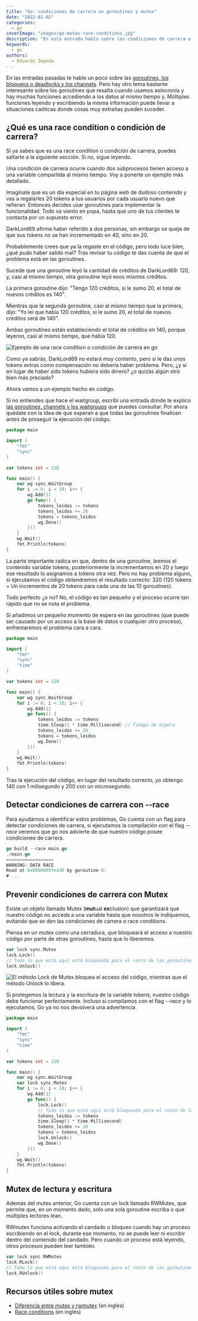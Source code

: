 ```yaml
---
title: "Go: condiciones de carrera en goroutines y mutex"
date: "2022-02-02"
categories: 
  - go
coverImage: "images/go-mutex-race-conditions.jpg"
description: "En esta entrada hablo sobre las condiciones de carrera o race conditions que ocurren cuando usamos goroutines y como prevenirlas usando mutex."
keywords:
  - go
authors:
  - Eduardo Zepeda
---
```


En las entradas pasadas te hable un poco sobre las [goroutines, los bloqueos o deadlocks y los channels](/es/go-channels-entendiendo-los-deadlocks-o-puntos-muertos/). Pero hay otro tema bastante interesante sobre los goroutines que resalta cuando usamos asincronía y hay muchas funciones accediendo a los datos al mismo tiempo y. Múltiples funciones leyendo y escribiendo la misma información puede llevar a situaciones caóticas donde cosas muy extrañas pueden suceder.

## ¿Qué es una race condition o condición de carrera?

Si ya sabes que es una race condition o condición de carrera, puedes saltarte a la siguiente sección. Si no, sigue leyendo.

Una condición de carrera ocurre cuando dos subprocesos tienen acceso a una variable compartida al mismo tiempo. Voy a ponerte un ejemplo más detallado.

Imagínate que es un día especial en tu página web de dudoso contenido y vas a regalarles 20 tokens a tus usuarios por cada usuario nuevo que refieran. Entonces decides usar goroutines para implementar la funcionalidad. Todo va viento en popa, hasta que uno de tus clientes te contacta por un supuesto error.

DarkLord69 afirma haber referido a dos personas, sin embargo se queja de que sus tokens no se han incrementado en 40, sino en 20.

Probablemente crees que ya la regaste en el código, pero todo luce bien, ¿qué pudo haber salido mal? Tras revisar tu código te das cuenta de que el problema está en las goroutines.

Sucede que una goroutine leyó la cantidad de créditos de DarkLord69: 120, y, casi al mismo tiempo, otra goroutine leyó esos mismos créditos.

La primera goroutine dijo: "Tengo 120 créditos, si le sumo 20, el total de nuevos créditos es 140".

Mientras que la segunda goroutine, casi al mismo tiempo que la primera, dijo: "Yo leí que había 120 créditos, si le sumo 20, el total de nuevos créditos será de 140".

Ambas goroutines están estableciendo el total de créditos en 140, porque leyeron, casi al mismo tiempo, que había 120.

![Ejemplo de una race condition o condición de carrera en go](images/race-conditions-go.png "Ejemplo de una race condition o condición de carrera en go.")

Como ya sabrás, DarkLord69 no estará muy contento, pero si le das unos tokens extras como compensación no debería haber problema. Pero, ¿y si en lugar de haber sido tokens hubiera sido dinero? ¿o quizás algún otro bien más preciado?

Ahora vamos a un ejemplo hecho en código.

Si no entiendes que hace el waitgroup, escribí una entrada donde te explico [las goroutines, channels y los waitgroups](/es/go-uso-de-channels-o-canales-para-comunicar-goroutinas/) que puedes consultar. Por ahora quédate con la idea de que esperan a que todas las goroutines finalicen antes de proseguir la ejecución del código.

```go
package main

import (
	"fmt"
	"sync"
)

var tokens int = 120

func main() {
	var wg sync.WaitGroup
	for i := 0; i < 10; i++ {
		wg.Add(1)
		go func() {
			tokens_leidos := tokens
			tokens_leidos += 20
			tokens = tokens_leidos
			wg.Done()
		}()
	}
	wg.Wait()
	fmt.Println(tokens)
}
```

La parte importante radica en que, dentro de una goroutine, leemos el contenido variable tokens, posteriormente la incrementamos en 20 y luego ese resultado lo asignamos a tokens otra vez. Pero no hay problema alguno, si ejecutamos el código obtendremos el resultado correcto: 320 (120 tokens + Un incrementos de 20 tokens para cada una de las 10 goroutines).

Todo perfecto ¿o no? No, el código es tan pequeño y el proceso ocurre tan rápido que no se nota el problema.

Si añadimos un pequeño momento de espera en las goroutines (que puede ser causado por un acceso a la base de datos o cualquier otro proceso), enfrentaremos el problema cara a cara.

```go
package main

import (
	"fmt"
	"sync"
	"time"
)

var tokens int = 120

func main() {
	var wg sync.WaitGroup
	for i := 0; i < 10; i++ {
		wg.Add(1)
		go func() {
			tokens_leidos := tokens
			time.Sleep(1 * time.Millisecond) // Tiempo de espera
			tokens_leidos += 20
			tokens = tokens_leidos
			wg.Done()
		}()
	}
	wg.Wait()
	fmt.Println(tokens)
}
```

Tras la ejecución del código, en lugar del resultado correcto, yo obtengo 140 con 1 milisegundo y 200 con un microsegundo.

## Detectar condiciones de carrera con --race

Para ayudarnos a identificar estos problemas, Go cuenta con un flag para detectar condiciones de carrera, si ejecutamos la compilación con el flag _\--race_ veremos que go nos advierte de que nuestro código posee condiciones de carrera.

```go
go build --race main.go
./main.go
==================
WARNING: DATA RACE
Read at 0x0000005fe430 by goroutine 8:
# ...
```

## Prevenir condiciones de carrera con Mutex

Existe un objeto llamado Mutex (**mut**ual **ex**clusion) que garantizará que nuestro código no acceda a una variable hasta que nosotros le indiquemos, evitando que se den las condiciones de carrera o race conditions.

Piensa en un mutex como una cerradura, que bloqueará el acceso a nuestro código por parte de otras goroutines, hasta que lo liberemos.

```go
var lock sync.Mutex
lock.Lock()
// Todo lo que está aquí está bloqueado para el resto de las goroutines
lock.Unlock()
```

![El método Lock de Mutex bloquea el acceso del código, mientras que el método Unlock lo libera.](images/mutex-lock-en-go.png "Funcionamiento del Mutex en go")

Si protegemos la lectura y la escritura de la variable tokens, nuestro código debe funcionar perfectamente. Incluso si compilamos con el flag _\--race_ y lo ejecutamos, Go ya no nos devolverá una advertencia.

```go
package main

import (
	"fmt"
	"sync"
	"time"
)

var tokens int = 120

func main() {
	var wg sync.WaitGroup
	var lock sync.Mutex
	for i := 0; i < 10; i++ {
		wg.Add(1)
		go func() {
			lock.Lock()
			// Todo lo que está aquí está bloqueado para el resto de las goroutines
			tokens_leidos := tokens
			time.Sleep(1 * time.Millisecond)
			tokens_leidos += 20
			tokens = tokens_leidos
			lock.Unlock()
			wg.Done()
		}()
	}
	wg.Wait()
	fmt.Println(tokens)
}
```

## Mutex de lectura y escritura

Además del mutex anterior, Go cuenta con un lock llamado RWMutex, que permite que, en un momento dado, solo una sola goroutine escriba o que múltiples lectores lean.

RWmutex funciona activando el candado o bloqueo cuando hay un proceso escribiendo en el lock, durante ese momento, no se puede leer ni escribir dentro del contenido del candado. Pero cuando un proceso está leyendo, otros procesos pueden leer también.

```go
var lock sync.RWMutex
lock.RLock()
// Todo lo que está aquí está bloqueado para el resto de las goroutines
lock.RUnlock()
```

## Recursos útiles sobre mutex

- [Diferencia entre mutex y rwmutex](https://programmer.help/blogs/difference-between-mutex-and-rwmutex.html) (en inglés)
- [Race conditions](https://cloudxlab.com/blog/race-condition-and-deadlock/) (en inglés)
